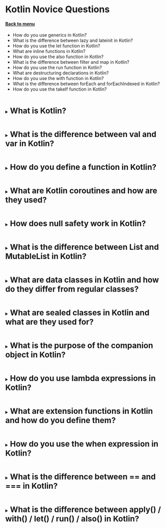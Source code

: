 <h1>Kotlin Novice Questions</h1> 
<h4> 

[Back to menu](..%2FMenu.md)

</h4>

* How do you use generics in Kotlin?
* What is the difference between lazy and lateinit in Kotlin?
* How do you use the let function in Kotlin?
* What are inline functions in Kotlin?
* How do you use the also function in Kotlin?
* What is the difference between filter and map in Kotlin?
* How do you use the run function in Kotlin?
* What are destructuring declarations in Kotlin?
* How do you use the with function in Kotlin?
* What is the difference between forEach and forEachIndexed in Kotlin?
* How do you use the takeIf function in Kotlin?

[//]: # (What is Kotlin?)
<br>
<details>
    <summary>
        <b><big><big><big>
            What is Kotlin?
        </big></big></big></b>
    </summary>

Kotlin is an Object-oriented and Functional programming
language developed by JetBrains.

The main idea behind the creation of Kotlin was to develop a new language
for the JVM (Java Virtual Machine) that would be
more efficient and productive than Java

+ compile faster than java and save java Multiplatform Capability
+ 100% associated with Java in both directions
+ designed to be more readable and simpler to use as Java
+ Null Safety improvements

- all disadvantages of young language
  - small community
  - not reach resources for learning
- in some areas compilation speed can be slower
- still, we have association issues with some java libs

</details>

[//]: # (What is the difference between val and var in Kotlin?)
<br>
<details>
    <summary>
        <b><big><big><big>
            What is the difference between val and var in Kotlin?
        </big></big></big></b>
    </summary>

var (Variable): It is a mutable variable, meaning its value can
be changed anytime throughout the program

val (Value): It is an immutable variable, similar to a final variable in Java

</details>

[//]: # (How do you define a function in Kotlin?)
<br>
<details>
    <summary>
        <b><big><big><big>
            How do you define a function in Kotlin?
        </big></big></big></b>
    </summary>

    fun functionName(parameter1: Type1, parameter2: Type2, ...): ReturnType {
    // function body
    return result
    }

</details>

[//]: # (What are Kotlin coroutines and how are they used?)
<br>
<details>
    <summary>
        <b><big><big><big>
            What are Kotlin coroutines and how are they used?
        </big></big></big></b>
    </summary>

Kotlin's coroutines are a design pattern that you can use to simplify code
that executes asynchronously

Coroutines are recommended for asynchronous programming on Android.
They help manage long-running tasks that might otherwise block
the main thread and cause your app to become unresponsive

</details>

[//]: # (How does null safety work in Kotlin?)
<br>
<details>
    <summary>
        <b><big><big><big>
            How does null safety work in Kotlin?
        </big></big></big></b>
    </summary>

- **Nullable and Non-Nullable Types:** in Kotlin all types are non-null by design.
  But i can create nullable value

      val b: String? = "value" // might be null

- **Null Checks:** When you want to access a nullable reference,
  you must handle the null case check
- **Safe Calls** Kotlin provides a safe call operator (?.)
- **Elvis Operator:** (?:)

      val length = b?.length ?: 0 // length will be 0 if b is null
- **Not-null Assertion Operator** (!!) (exclamation mart)

</details>

[//]: # (What is the difference between List and MutableList in Kotlin?)
<br>
<details>
    <summary>
        <b><big><big><big>
            What is the difference between List and MutableList in Kotlin?
        </big></big></big></b>
    </summary>

- **List:** This is an interface which provides read-only access to the list
- **MutableList:** This is an interface that supports adding and removing elements

</details>

[//]: # (What are data classes in Kotlin and how do they differ from regular classes?)
<br>
<details>
    <summary>
        <b><big><big><big>
            What are data classes in Kotlin and how do they differ from regular classes?
        </big></big></big></b>
    </summary>

In Kotlin, a data class is a special kind of class that is primarily used to hold data

    data class User(val name: String, val age: Int)

The key differences between data classes and regular classes are

- Data classes automatically generate equals(), hashCode(), toString(), copy(),
  and componentN() functions based on the properties declared in the primary constructor
- Data classes are primarily used to hold data.
  Regular classes can hold both data and behaviors
- Data classes cannot be extended by another class.
  They are final classes by default
- Data classes cannot be sealed, open, abstract, or inner

</details>

[//]: # (What are sealed classes in Kotlin and what are they used for?)
<br>
<details>
    <summary>
        <b><big><big><big>
            What are sealed classes in Kotlin and what are they used for?
        </big></big></big></b>
    </summary>

Sealed classes in Kotlin are used to represent restricted class 
hierarchies that provide more control over inheritance

    sealed class Error {
    data class IOError(val description: String) : Error()
    object RuntimeError : Error()
    }

In this example, Error is a sealed class that has two subclasses: 
IOError and RuntimeError. 
You can be sure that an instance of Error is always one of these two subclasses.

- Sealed classes allow you to define their permitted subtypes.
- This feature provides more fine-grained control over inheritance.
- It is useful for domain modeling and increasing the security of libraries.
- Sealed classes work well with the Java Reflection API, Java Records,
and Pattern Matching.

</details>

[//]: # (What is the purpose of the companion object in Kotlin?)
<br>
<details>
    <summary>
        <b><big><big><big>
            What is the purpose of the companion object in Kotlin?
        </big></big></big></b>
    </summary>

In Kotlin, the companion object is a design pattern that allows you
to create methods and variables associated with a class rather
than instances of it. This is similar to the static keyword in Java.

</details>

[//]: # (How do you use lambda expressions in Kotlin?)
<br>
<details>
    <summary>
        <b><big><big><big>
            How do you use lambda expressions in Kotlin?
        </big></big></big></b>
    </summary>

Lambda expressions in Kotlin are anonymous functions;
that is, functions that are not declared,
but passed immediately as an expression.

They are handy when you want to quickly define a function
that isn’t going to be used elsewhere.

    val multiply = { a: Int, b: Int -> a * b }
    
    fun main() {
    println(multiply(5, 2))  // prints: 10
    }

</details>

[//]: # (What are extension functions in Kotlin and how do you define them?)
<br>
<details>
    <summary>
        <b><big><big><big>
            What are extension functions in Kotlin and how do you define them?
        </big></big></big></b>
    </summary>

Extension functions in Kotlin allow you to extend a class with new functionality
without having to inherit from the class or use any type of design pattern
such as Decorator.
This is done via special declarations called extensions.

Kotlin supports extension functions and extension properties.

    // Define an extension function on String
    fun String.addExclamation(): String {
    return this + "!"
    }
    
    fun main() {
    val myString = "Hello, World"
    println(myString.addExclamation())  // prints: Hello, World!
    }

</details>

[//]: # (How do you use the when expression in Kotlin?)
<br>
<details>
    <summary>
        <b><big><big><big>
            How do you use the when expression in Kotlin?
        </big></big></big></b>
    </summary>

This is a switch case

    fun describe(x: Any): String =
      when (x) {
      1 -> "One"
      "Hello" -> "Greeting"
      is Long -> "Long"
      !is String -> "Not a string"
      else -> "Unknown"
    }
    
    fun main() {
      println(describe(1))  // prints: One
      println(describe("Hello"))  // prints: Greeting
      println(describe(1000L))  // prints: Long
      println(describe(2))  // prints: Not a string
      println(describe("Other"))  // prints: Unknown
    }

</details>

[//]: # (What is the difference between == and === in Kotlin?)
<br>
<details>
    <summary>
        <b><big><big><big>
            What is the difference between == and === in Kotlin?
        </big></big></big></b>
    </summary>

In Kotlin, there are two types of equality:
Structural equality and Referential equality.

* Structural Equality (==): This checks if the values of two objects are equal.
* Referential Equality (===): This checks if two references point to the same object

</details>

[//]: # (What is the difference between apply and with in Kotlin?)
<br>
<details>
    <summary>
        <b><big><big><big>
            What is the difference between apply() / with() /
            let() / run() / also() in Kotlin?
        </big></big></big></b>
    </summary>

- With: used for simple object clone (return some other object)
- Let: used in null check/non obj state change operations
- Apply: used for object configuration and returning the object itself
- Run: used for executing a block of code on an object 
and returning the result of the block.
- Also: used for performing additional operations or side effects
on an object and returning the object itself.

- **apply** is typically used when you need to do something with an object and then return it.

      data class Person(var name: String, var tutorial: String)
      var person = Person("Anupam", "Kotlin")
      
      person.apply {
        this.tutorial = "Swift"
      }
      
      println(person) // Person(name=Anupam, tutorial=Swift)

- **with** is typically used when you need to perform some operations
  on an object and return some other object.

      data class Person(var name: String, var tutorial: String)
      var person = Person("Anupam", "Kotlin")
      
      with(person) {
         this.tutorial = "Swift"
      }
      
      println(person) // Person(name=Anupam, tutorial=Swift)

- **let** - It is called on an object and returns the result of the lambda expression.

It is mainly used for null checks and to avoid NullPointerExceptions.

      fun main(args: Array<String>) {
      var str = "Hello World"
      str.let { println("$it!!") }
      println(str)
      
      }
      //Prints
      //Hello World!!
      //Hello World

it keyword contains the copy of the property inside let.

- let for null checks

      name = null
      name?.let { println(it) } //nothing happens

- Chaining let functions

      a = a.let { it + 2 }.let { val i = it + bi}

- **run** - It is called on an object and returns the result
  of the lambda expression.

It is mainly used when the lambda expression is doing
more than just accessing the properties of the object

      var p : String? = null
      p?.let { println("p is $p") } ?: run { println("p was null. Setting default value to: ")
      p = "Kotlin"}
      
      println(p)
      //Prints
      //p was null. Setting default value to:
      //Kotlin

- **also** - perform additional operations on an object

      val numbers = mutableListOf("one", "two", "three")
      numbers
      .also { println("The list elements before adding new one: $it") }
      .add("four")


</details>


